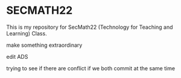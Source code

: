 # SECMATH22

This is my repository for SecMath22 (Technology for Teaching and Learning) Class.

make something extraordinary

edit ADS

trying to see if there are conflict if we both commit at the same time


